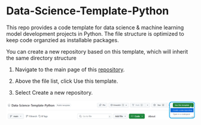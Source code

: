 # Data-Science-Template-Python
This repo provides a code template for data science &amp; machine learning model development projects in Python. The file structure is optimized to keep code organzied as installable packages.

You can create a new repository based on this template, which will inherit the same directory structure

1. Navigate to the main page of this [repository](https://github.com/Yuchen-Peng/Data-Science-Template-Python/tree/main).

2. Above the file list, click Use this template.

3. Select Create a new repository.

![Using the template](images/template.png "Create a new repository")
